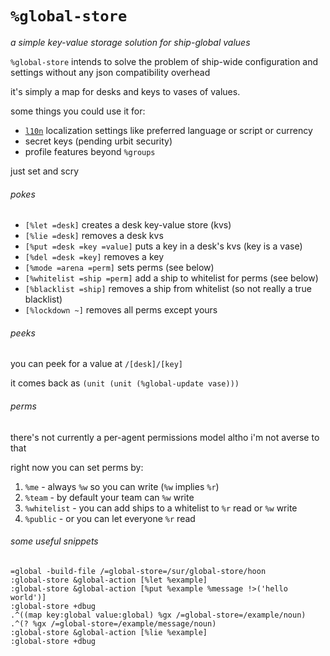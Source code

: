 #   `%global-store`

_a simple key-value storage solution for ship-global values_

`%global-store` intends to solve the problem of ship-wide configuration and
settings without any json compatibility overhead

it's simply a map for desks and keys to vases of values.

some things you could use it for:

- [`l10n`](https://github.com/sigilante/l10n) localization settings like
  preferred language or script or currency
- secret keys (pending urbit security)
- profile features beyond `%groups`

just set and scry

###### pokes

- `[%let =desk]` creates a desk key-value store (kvs)
- `[%lie =desk]` removes a desk kvs
- `[%put =desk =key =value]` puts a key in a desk's kvs (key is a vase)
- `[%del =desk =key]` removes a key
- `[%mode =arena =perm]` sets perms (see below)
- `[%whitelist =ship =perm]` add a ship to whitelist for perms (see below)
- `[%blacklist =ship]` removes a ship from whitelist (so not really a true blacklist)
- `[%lockdown ~]` removes all perms except yours

###### peeks

you can peek for a value at `/[desk]/[key]`

it comes back as `(unit (unit (%global-update vase)))`

###### perms

there's not currently a per-agent permissions model altho i'm not averse to that

right now you can set perms by:

1. `%me` - always `%w` so you can write (`%w` implies `%r`)
2. `%team` - by default your team can `%w` write
3. `%whitelist` - you can add ships to a whitelist to `%r` read or `%w` write
4. `%public` - or you can let everyone `%r` read

###### some useful snippets

```hoon
=global -build-file /=global-store=/sur/global-store/hoon
:global-store &global-action [%let %example]
:global-store &global-action [%put %example %message !>('hello world')]
:global-store +dbug
.^((map key:global value:global) %gx /=global-store=/example/noun)
.^(? %gx /=global-store=/example/message/noun)
:global-store &global-action [%lie %example]
:global-store +dbug
```
